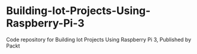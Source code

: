 # Building-Iot-Projects-Using-Raspberry-Pi-3
Code repository for Building Iot Projects Using Raspberry Pi 3, Published by Packt
